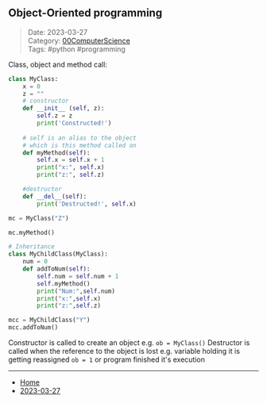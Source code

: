 ## Object-Oriented programming
 
>Date: 2023-03-27  
>Category: [00ComputerScience](links/00ComputerScience.md)  
>Tags: #python #programming  

Class, object and method call:
```python
class MyClass:
	x = 0
	z = ""
	# constructor
	def __init__ (self, z):
		self.z = z
		print('Constructed!')
		
	# self is an alias to the object 
	# which is this method called on
	def myMethod(self):
		self.x = self.x + 1
		print("x:", self.x)
		print("z:", self.z)

	#destructor
	def __del__(self):
		print('Destructed!', self.x)

mc = MyClass("Z")

mc.myMethod()

# Inheritance
class MyChildClass(MyClass):
	num = 0
	def addToNum(self):
		self.num = self.num + 1
		self.myMethod()
		print("Num:",self.num)
		print("x:",self.x)
		print("z:",self.z)

mcc = MyChildClass("Y")
mcc.addToNum()


```
Constructor is called to create an object e.g. `ob = MyClass()`
Destructor is called when the reference to the object is lost e.g. variable holding it is getting reassigned `ob = 1` or program finished it's execution

---
- [Home](https://heartthymes.github.io)
- [2023-03-27](2023-03-27.md)